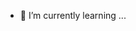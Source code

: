 - 🌱 I’m currently learning ...

<!---
haganem/haganem is a ✨ special ✨ repository because its `README.md` (this file) appears on your GitHub profile.
You can click the Preview link to take a look at your changes.
--->
